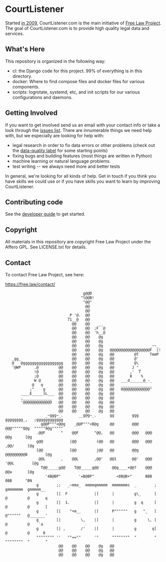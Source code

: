 # CourtListener

Started [in 2009][me], CourtListener.com is the main initiative of [Free Law Project][flp]. The goal of CourtListener.com is to provide high quality legal data and services.

## What's Here

This repository is organized in the following way:

 - cl: the Django code for this project. 99% of everything is in this directory.
 - docker: Where to find compose files and docker files for various components.
 - scripts: logrotate, systemd, etc, and init scripts for our various configurations and daemons.


## Getting Involved

If you want to get involved send us an email with your contact info or take a look through the [issues list][issues]. There are innumerable things we need help with, but we especially are looking for help with:

 - legal research in order to fix data errors or other problems (check out the [data-quality label][dq] for some starting points)
 - fixing bugs and building features (most things are written in Python)
 - machine learning or natural language problems.
 - test writing -- we always need more and better tests

In general, we're looking for all kinds of help. Get in touch if you think you have skills we could use or if you have skills you want to learn by improving CourtListener.


## Contributing code

See the [developer guide][developing] to get started.


## Copyright

All materials in this repository are copyright Free Law Project under the Affero GPL. See LICENSE.txt for details.


## Contact

To contact Free Law Project, see here:

https://free.law/contact/


```
                                   g@@D
                                  "l@@B!
                                   "@@"
                                    @@
                                    @@
                            _P '@.  @@
                            71__@   @@
                              @@    @@    __
                              @@    @@  ;F  @
                              @@    @@  'h__@
                              @@    @@    @g
                              @@    @@    @g
                              @@    @@    @g                     _~~_
                              @@    @@    @g   @@@@@@@@@@@@@@@@@@F  |!
                              @@    @@    @g   @@         @T     TmmP
   _gg_                       @@    @@    @g   @@         @'
   @   @gggggggggggggggggg    @@    @@    @g   @@         @\
   '@WP      .@         @@    @@    @@    @g   @@        J "_
             !@         @@    @@    @@    @g   @@       ,'  T
             ;@         @@    @@    @@    @g   @@       8    %
             W @        @@    @@    @@    @g   @@   ___d______@_-_
            @   q       @@    @@    @@    @g   @@   ______________
           ;"    g      @@    @@    @@    @g   @@   0@@@@@@@@@@@@"
       ____E_____]L___  @@    @@    @@    @g   @@
       ,_____________   @@    @@    @@    @g   @@
       '@@@@@@@@@@@@D   @@    @@    @@    @g   @@
                        @@    @@    @@    @g   @@
                        @@    @@    @@    @g   @@
                  _~ggg~_.       __g@g~_.      gg        ggg   gggggggg_,   ;gggggggggggg
                g@@P"""<@@g    _@@P"""<B@g     @@        @@@   @@@"""""Q@g  """""9@g"""""
              .@@F       "    @@F       "@@,   @@        @@@   @@@      @@g      [@g
              g@@            |@@         (@@   @@        @@@   @@@     ,@@/      [@g
              [@@            [@@         j@@   @@        @@g   @@@@@@@@@B        [@g
               @@L       ,    @@L       ,@@'   @@1       @@'   @@@   '@@L        [@g
                T@@_____g@@    T@@_____g@@      @@g____+@@?    @@@     @@a       [@g
                  '4B@BP"        '=B@BP"          <8B@B+"      BBB      0BB      "BN
              g        ;;   _~mma_  mmmmqmmmmm  mmmmmmms  _        ;   gmmmmmmm  gmmmmm__
              g        [|  F            |]      |         g\_      [   @         @       q
              g        [|  1.           |]      |         g  q     [   @         @       [
              g        [|    "+m__      |]      P""""""   g   "_   [   @""""""   @_______'
              g        [|         \,    |]      |         g     \, [   @         @    `a
              g        [| ,       /'    |]      |         g       q[   @         @      0
              """""""" ''   ""==""      '"      """"""""  "        "   """"""""  "       "
                        @@    @@    @@    @g   @@
                        @@    @@    @@    @g   @@
                        @@    @@    @@    @g   @@
```



[issues]: https://github.com/freelawproject/courtlistener/issues
[hw]: https://github.com/freelawproject/courtlistener/labels/help%20wanted
[dq]: https://github.com/freelawproject/courtlistener/labels/data-quality
[flp]: https://free.law/
[developing]: https://github.com/freelawproject/courtlistener/wiki/Getting-Started-Developing-CourtListener
[me]: https://github.com/freelawproject/courtlistener/commit/90db0eb433990a7fd5e8cbe5b0fffef5fbf8e4f6
